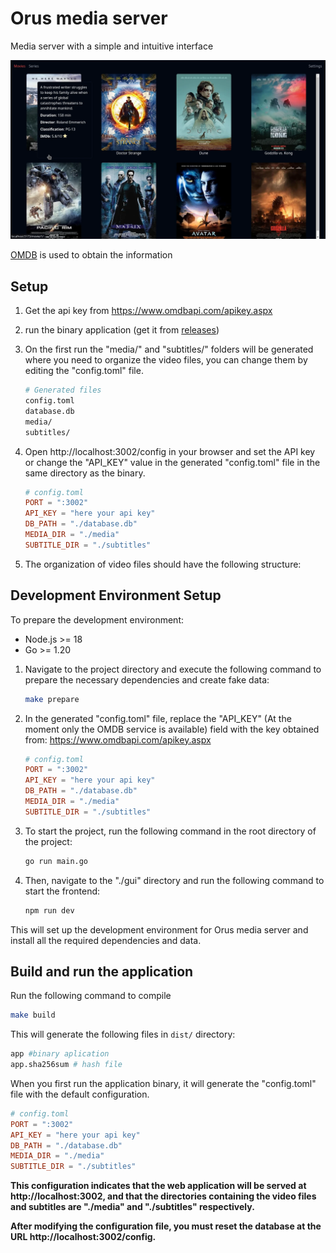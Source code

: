 # Orus media server

Media server with a simple and intuitive interface

![screenshot](./screenshots/movies_page.webp)

[OMDB](https://www.omdbapi.com/) is used to obtain the information

## Setup

1. Get the api key from https://www.omdbapi.com/apikey.aspx
2. run the binary application (get it from [releases](https://github.com/AntonyChR/orus-media-server/releases))

3. On the first run the "media/" and "subtitles/" folders will be generated where you need to organize the video files, you can change them by editing the "config.toml" file.
    ```bash
    # Generated files
    config.toml
    database.db
    media/
    subtitles/
    ```
5. Open http://localhost:3002/config in your browser and set the API key or change the "API_KEY" value in the generated "config.toml" file in the same directory as the binary.
    ```toml
    # config.toml
    PORT = ":3002"
    API_KEY = "here your api key"
    DB_PATH = "./database.db"
    MEDIA_DIR = "./media"
    SUBTITLE_DIR = "./subtitles"
    ```
6. The organization of video files should have the following structure:

## Development Environment Setup

To prepare the development environment:

- Node.js >= 18 
- Go >= 1.20 

1. Navigate to the project directory and execute the following command to prepare the necessary dependencies and create fake data:

    ```bash
    make prepare
    ```

2. In the generated "config.toml" file, replace the "API_KEY" (At the moment only the OMDB service is available) field with the key obtained from: https://www.omdbapi.com/apikey.aspx

    ```toml
    # config.toml
    PORT = ":3002"
    API_KEY = "here your api key"
    DB_PATH = "./database.db"
    MEDIA_DIR = "./media"
    SUBTITLE_DIR = "./subtitles"
    ```

3. To start the project, run the following command in the root directory of the project:

    ```bash
    go run main.go
    ```

4. Then, navigate to the "./gui" directory and run the following command to start the frontend:

    ```bash
    npm run dev
    ```


This will set up the development environment for Orus media server and install all the required dependencies and data.

## Build and run the application

Run the following command to compile 

```bash
make build
```
This will generate the following files in ```dist/``` directory:

```sh
app #binary aplication
app.sha256sum # hash file
```


When you first run the application binary, it will generate the "config.toml" file with the default configuration.

```toml
# config.toml
PORT = ":3002"
API_KEY = "here your api key"
DB_PATH = "./database.db"
MEDIA_DIR = "./media"
SUBTITLE_DIR = "./subtitles"
```

__This configuration indicates that the web application will be served at http://localhost:3002, and that the directories containing the video files and subtitles are "./media" and "./subtitles" respectively.__

__After modifying the configuration file, you must reset the database at the URL http://localhost:3002/config.__
